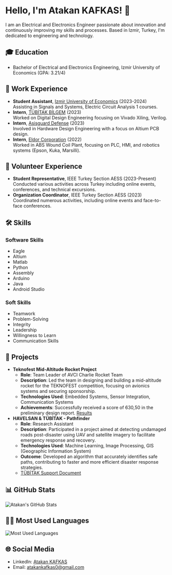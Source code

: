 # Hello, I'm Atakan KAFKAS! 👋

I am an Electrical and Electronics Engineer passionate about innovation and continuously improving my skills and processes. Based in Izmir, Turkey, I'm dedicated to engineering and technology.

## 🎓 Education
- Bachelor of Electrical and Electronics Engineering, Izmir University of Economics (GPA: 3.21/4)

## 💼 Work Experience
- **Student Assistant**, [Izmir University of Economics](https://www.ieu.edu.tr/tr) (2023-2024)    
    Assisting in Signals and Systems, Electric Circuit Analysis 1 courses.
- **Intern**, [TÜBİTAK BİLGEM](https://bilgem.tubitak.gov.tr/) (2023)    
    Worked on Digital Design Engineering focusing on Vivado Xiling, Verilog.
- **Intern**, [Asisguard Defense](https://www.asisguard.com.tr/en/) (2023)    
    Involved in Hardware Design Engineering with a focus on Altium PCB design.
- **Intern**, [Eldor Corporation](https://www.eldorgroup.com/tr//turkiye/) (2022)    
    Worked in ABS Wound Coil Plant, focusing on PLC, HMI, and robotics systems (Epson, Kuka, Marsilli).

## 🤝 Volunteer Experience
- **Student Representative**, IEEE Turkey Section AESS (2023-Present)  
  Conducted various activities across Turkey including online events, conferences, and technical excursions.
- **Organization Coordinator**, IEEE Turkey Section AESS (2023)  
  Coordinated numerous activities, including online events and face-to-face conferences.

## 🛠 Skills

### Software Skills
- Eagle
- Altium
- Matlab
- Python
- Assembly
- Arduino
- Java
- Android Studio

### Soft Skills
- Teamwork
- Problem-Solving
- Integrity
- Leadership
- Willingness to Learn
- Communication Skills

## 🚀 Projects
- **Teknofest Mid-Altitude Rocket Project**
  - **Role**: Team Leader of AVCI Charlie Rocket Team
  - **Description**: Led the team in designing and building a mid-altitude rocket for the TEKNOFEST competition, focusing on avionics systems and securing sponsorship.
  - **Technologies Used**: Embedded Systems, Sensor Integration, Communication Systems
  - **Achievements**: Successfully received a score of 630,50 in the preliminary design report. [Results](https://www.teknofest.org/tr/content/announcement/teknofest-2022-roket-yarsmas-on-tasarm-rapor-sonuclar-ackland/)
- **HAVELSAN & TÜBİTAK - Pathfinder**
  - **Role**: Research Assistant
  - **Description**: Participated in a project aimed at detecting undamaged roads post-disaster using UAV and satellite imagery to facilitate emergency response and recovery.
  - **Technologies Used**: Machine Learning, Image Processing, GIS (Geographic Information System)
  - **Outcome**: Developed an algorithm that accurately identifies safe paths, contributing to faster and more efficient disaster response strategies.
  - [TÜBİTAK Support Document](Tubitak_Support.pdf)


## 📊 GitHub Stats
![Atakan's GitHub Stats](https://github-readme-stats.vercel.app/api?username=atakankafkas&show_icons=true&theme=radical&hide_border=true)

## 👨‍💻 Most Used Languages
![Most Used Languages](https://github-readme-stats.vercel.app/api/top-langs/?username=atakankafkas&layout=compact&theme=radical&hide_border=true)

## 🌐 Social Media
- LinkedIn: [Atakan KAFKAS](https://www.linkedin.com/in/atakan-kafkas-525627200/)
- Email: atakankafkas0@gmail.com

